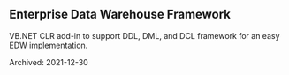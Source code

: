 ## **Enterprise Data Warehouse Framework**

VB.NET CLR add-in to support DDL, DML, and DCL framework for an easy EDW implementation.

Archived: 2021-12-30
